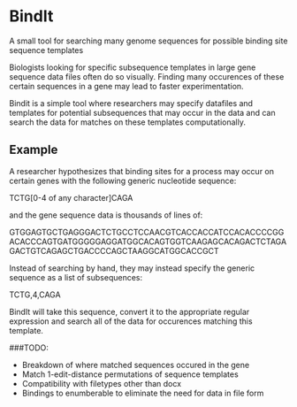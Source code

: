 # BindIt
A small tool for searching many genome sequences for possible binding site sequence templates

Biologists looking for specific subsequence templates in large gene sequence data files often do so visually.
Finding many occurences of these certain sequences in a gene may lead to faster experimentation.

Bindit is a simple tool where researchers may specify datafiles and templates for potential subsequences that may occur in the data and can search the data for matches on these templates computationally.

## Example
A researcher hypothesizes that binding sites for a process may occur on certain genes with the following generic nucleotide sequence:

TCTG[0-4 of any character]CAGA

and the gene sequence data is thousands of lines of:

GTGGAGTGCTGAGGGACTCTGCCTCCAACGTCACCACCATCCACACCCCGGACACCCAGTGATGGGGGAGGATGGCACAGTGGTCAAGAGCACAGACTCTAGAGACTGTCAGAGCTGACCCCAGCTAAGGCATGGCACCGCT

Instead of searching by hand, they may instead specify the generic sequence as a list of subsequences:

TCTG,4,CAGA

BindIt will take this sequence, convert it to the appropriate regular expression and search all of the data for occurences matching this template.

###TODO:
* Breakdown of where matched sequences occured in the gene
* Match 1-edit-distance permutations of sequence templates
* Compatibility with filetypes other than docx
* Bindings to enumberable to eliminate the need for data in file form
